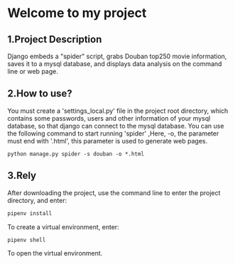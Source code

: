 # Welcome to my project
## 1.Project Description
   Django embeds a "spider" script, grabs Douban top250 movie information, saves it to a mysql database, and displays data analysis on the command line or web page.
## 2.How to use?
   You must create a 'settings_local.py' file in the project root directory, which contains some passwords, users and other information of your mysql database, so that django can connect to the mysql database. You can use the following command to start running 'spider' ,Here, -o, the parameter must end with '.html', this parameter is used to generate web pages.
   ```
python manage.py spider -s douban -o *.html
```
    
## 3.Rely
   After downloading the project, use the command line to enter the project directory, and enter:
   ```python
pipenv install
```
To create a virtual environment, enter:
```python
pipenv shell
```
To open the virtual environment.
